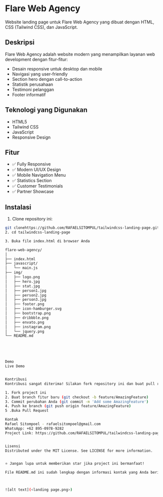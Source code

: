 # Flare Web Agency

Website landing page untuk Flare Web Agency yang dibuat dengan HTML, CSS (Tailwind CSS), dan JavaScript.

## Deskripsi

Flare Web Agency adalah website modern yang menampilkan layanan web development dengan fitur-fitur:

- Desain responsive untuk desktop dan mobile
- Navigasi yang user-friendly
- Section hero dengan call-to-action
- Statistik perusahaan
- Testimoni pelanggan
- Footer informatif

## Teknologi yang Digunakan

- HTML5
- Tailwind CSS
- JavaScript
- Responsive Design

## Fitur

- ✅ Fully Responsive
- ✅ Modern UI/UX Design
- ✅ Mobile Navigation Menu
- ✅ Statistics Section
- ✅ Customer Testimonials
- ✅ Partner Showcase

## Instalasi

1. Clone repository ini:
```bash
git clonehttps://github.com/RAFAELSITOMPUL/tailwindcss-landing-page.git
2. cd tailwindcss-landing-page

3. Buka file index.html di browser Anda

flare-web-agency/
│
├── index.html
├── javascript/
│   └── main.js
├── img/
│   ├── logo.png
│   ├── hero.jpg
│   ├── stat.jpg
│   ├── person1.jpg
│   ├── person2.jpg
│   ├── person3.jpg
│   ├── footer.png
│   ├── icon-hamburger.svg
│   ├── bootstrap.png
│   ├── dribbble.png
│   ├── envato.png
│   ├── instagram.png
│   └── jquery.png
└── README.md





Demo
Live Demo


Kontribusi
Kontribusi sangat diterima! Silakan fork repository ini dan buat pull request untuk perubahan yang ingin Anda sumbangkan.

1. Fork project ini
2. Buat branch fitur baru (git checkout -b feature/AmazingFeature)
3. Commit perubahan Anda (git commit -m 'Add some AmazingFeature')
4. Push ke branch (git push origin feature/AmazingFeature)
5 .Buka Pull Request

Kontak
Rafael Sitompoel - rafaelsitompoel@gmail.com
WhatsApp: +62 895-0978-9282
Project Link: https://github.com/RAFAELSITOMPUL/tailwindcss-landing-page.git


Lisensi
Distributed under the MIT License. See LICENSE for more information.


⭐ Jangan lupa untuk memberikan star jika project ini bermanfaat!

File README.md ini sudah lengkap dengan informasi kontak yang Anda berikan dan struktur yang profesional untuk GitHub repository.



![alt text](<landing page.png>)
